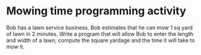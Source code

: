 # Mowing time programming activity

Bob has a lawn service business. Bob estimates that he can mow 1 sq yard of lawn in 2 minutes. Write a program that will allow Bob to enter the length and width of a lawn, compute the square yardage and the time it will take to mow it.